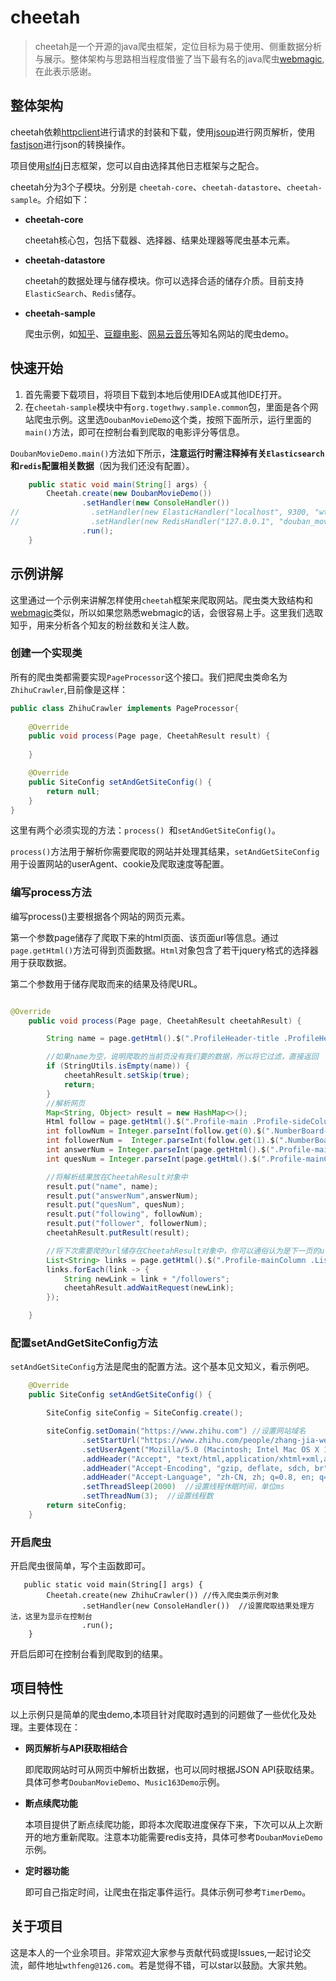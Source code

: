 # cheetah

> cheetah是一个开源的java爬虫框架，定位目标为易于使用、侧重数据分析与展示。整体架构与思路相当程度借鉴了当下最有名的java爬虫[webmagic](https://github.com/code4craft/webmagic),在此表示感谢。


## 整体架构

cheetah依赖[httpclient](http://hc.apache.org/)进行请求的封装和下载，使用[jsoup](https://github.com/jhy/jsoup/)进行网页解析，使用[fastjson](https://github.com/alibaba/fastjson)进行json的转换操作。

项目使用[slf4j](https://github.com/qos-ch/slf4j)日志框架，您可以自由选择其他日志框架与之配合。

cheetah分为3个子模块。分别是 `cheetah-core`、`cheetah-datastore`、`cheetah-sample`。介绍如下：

- **cheetah-core**

  cheetah核心包，包括下载器、选择器、结果处理器等爬虫基本元素。
- **cheetah-datastore**

  cheetah的数据处理与储存模块。你可以选择合适的储存介质。目前支持`ElasticSearch`、`Redis`储存。
- **cheetah-sample**

  爬虫示例，如[知乎](https://www.zhihu.com/)、[豆瓣电影](https://movie.douban.com/)、[网易云音乐](http://music.163.com/)等知名网站的爬虫demo。


## 快速开始

1. 首先需要下载项目，将项目下载到本地后使用IDEA或其他IDE打开。
2. 在`cheetah-sample`模块中有`org.togethwy.sample.common`包，里面是各个网站爬虫示例。这里选`DoubanMovieDemo`这个类，按照下面所示，运行里面的`main()`方法，即可在控制台看到爬取的电影评分等信息。


`DoubanMovieDemo.main()`方法如下所示，**注意运行时需注释掉有关`Elasticsearch`和`redis`配置相关数据**（因为我们还没有配置）。

```java
    public static void main(String[] args) {
        Cheetah.create(new DoubanMovieDemo())
                .setHandler(new ConsoleHandler())
//                .setHandler(new ElasticHandler("localhost", 9300, "wth-elastic", "cheetah_new", "movie"))
//                .setHandler(new RedisHandler("127.0.0.1", "douban_movie_4"))
                .run();
    }

```

## 示例讲解

这里通过一个示例来讲解怎样使用`cheetah`框架来爬取网站。爬虫类大致结构和[webmagic](https://github.com/code4craft/webmagic)类似，所以如果您熟悉webmagic的话，会很容易上手。这里我们选取知乎，用来分析各个知友的粉丝数和关注人数。

### 创建一个实现类

所有的爬虫类都需要实现`PageProcessor`这个接口。我们把爬虫类命名为`ZhihuCrawler`,目前像是这样：

```java
public class ZhihuCrawler implements PageProcessor{
    
    @Override
    public void process(Page page, CheetahResult result) {
        
    }

    @Override
    public SiteConfig setAndGetSiteConfig() {
        return null;
    }
}

```
这里有两个必须实现的方法：`process() `和`setAndGetSiteConfig()`。

`process()`方法用于解析你需要爬取的网站并处理其结果，`setAndGetSiteConfig`用于设置网站的userAgent、cookie及爬取速度等配置。

### 编写process方法

编写process()主要根据各个网站的网页元素。

第一个参数page储存了爬取下来的html页面、该页面url等信息。通过`page.getHtml()`方法可得到页面数据。`Html`对象包含了若干jquery格式的选择器用于获取数据。

第二个参数用于储存爬取而来的结果及待爬URL。


```java

@Override
    public void process(Page page, CheetahResult cheetahResult) {

        String name = page.getHtml().$(".ProfileHeader-title .ProfileHeader-name").getValue();

        //如果name为空，说明爬取的当前页没有我们要的数据，所以将它过滤，直接返回
        if (StringUtils.isEmpty(name)) {
            cheetahResult.setSkip(true);
            return;
        }
        //解析网页
        Map<String, Object> result = new HashMap<>();
        Html follow = page.getHtml().$(".Profile-main .Profile-sideColumn .FollowshipCard .FollowshipCard-counts a");
        int followNum = Integer.parseInt(follow.get(0).$(".NumberBoard-value").getValue());
        int followerNum =  Integer.parseInt(follow.get(1).$(".NumberBoard-value").getValue());
        int answerNum = Integer.parseInt(page.getHtml().$(".Profile-mainColumn .ProfileMain-header ul li").get(1).$(".Tabs-meta").getValue());
        int quesNum = Integer.parseInt(page.getHtml().$(".Profile-mainColumn .ProfileMain-header ul li").get(2).$(".Tabs-meta").getValue());

        //将解析结果放在CheetahResult对象中
        result.put("name", name);
        result.put("answerNum",answerNum);
        result.put("quesNum", quesNum);
        result.put("following", followNum);
        result.put("follower", followerNum);
        cheetahResult.putResult(result);

        //将下次需要爬的url储存在CheetahResult对象中，你可以通俗认为是下一页的url
        List<String> links = page.getHtml().$(".Profile-mainColumn .List > div").get(1).$(".List-item .ContentItem-head .Popover").getLinks();
        links.forEach(link -> {
            String newLink = link + "/followers";
            cheetahResult.addWaitRequest(newLink);
        });

    }

```

### 配置setAndGetSiteConfig方法

`setAndGetSiteConfig`方法是爬虫的配置方法。这个基本见文知义，看示例吧。

```java
    @Override
    public SiteConfig setAndGetSiteConfig() {

        SiteConfig siteConfig = SiteConfig.create();

        siteConfig.setDomain("https://www.zhihu.com") //设置网站域名
                .setStartUrl("https://www.zhihu.com/people/zhang-jia-wei/followers") //设置爬虫起始url
                .setUserAgent("Mozilla/5.0 (Macintosh; Intel Mac OS X 10_12_1) AppleWebKit/537.36 (KHTML, like Gecko) Chrome/54.0.2840.98 Safari/537.36")
                .addHeader("Accept", "text/html,application/xhtml+xml,application/xml;q=0.9,image/webp,*/*;q=0.8")
                .addHeader("Accept-Encoding", "gzip, deflate, sdch, br")
                .addHeader("Accept-Language", "zh-CN, zh; q=0.8, en; q=0.6")
                .setThreadSleep(2000)  //设置线程休眠时间，单位ms
                .setThreadNum(3);  //设置线程数
        return siteConfig;
    }

```

### 开启爬虫

开启爬虫很简单，写个主函数即可。

```
   public static void main(String[] args) {
        Cheetah.create(new ZhihuCrawler()) //传入爬虫类示例对象
                .setHandler(new ConsoleHandler())  //设置爬取结果处理方法，这里为显示在控制台
                .run();
    }

```

开启后即可在控制台看到爬取到的结果。


## 项目特性

以上示例只是简单的爬虫demo,本项目针对爬取时遇到的问题做了一些优化及处理。主要体现在：

- **网页解析与API获取相结合**

  即爬取网站时可从网页中解析出数据，也可以同时根据JSON API获取结果。具体可参考`DoubanMovieDemo`、`Music163Demo`示例。

- **断点续爬功能**
  
  本项目提供了断点续爬功能，即将本次爬取进度保存下来，下次可以从上次断开的地方重新爬取。注意本功能需要redis支持，具体可参考`DoubanMovieDemo`示例。

- **定时器功能**

  即可自己指定时间，让爬虫在指定事件运行。具体示例可参考`TimerDemo`。
  
  
## 关于项目

这是本人的一个业余项目。非常欢迎大家参与贡献代码或提Issues,一起讨论交流，邮件地址`wthfeng@126.com`。若是觉得不错，可以star以鼓励。大家共勉。



 



